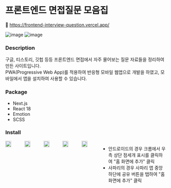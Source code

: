 # 프론트엔드 면접질문 모음집 
🔗 https://frontend-interview-question.vercel.app/

![image](https://user-images.githubusercontent.com/115917964/208709921-5584dc02-ad38-4126-8eca-08d0f003fa01.png)
![image](https://user-images.githubusercontent.com/115917964/208709999-27d6851f-a8a4-42ca-90c9-ec08eba65824.png)

### Description
구글, 티스토리, 깃헙 등등 프론트엔드 면접에서 자주 물어보는 질문 자료들을 정리하여 만든 사이트입니다.  
PWA(Progressive Web App)를 적용하여 반응형 모바일 웹앱으로 개발을 하였고, 모바일에서 앱을 설치하여 사용할 수 있습니다.

### Package
- Next.js 
- React 18
- Emotion
- SCSS

### Install
<div style="display:flex">
  <img src="https://user-images.githubusercontent.com/115917964/208707034-d3dee6cd-60b5-4679-b99b-ed91a1fa41ce.jpg" width=30% height=30%/>
  <img src="https://user-images.githubusercontent.com/115917964/208707036-3ccd424d-c003-4203-8af9-85dd3f5d7d50.jpg" width=30% height=30%/>
  <img src="https://user-images.githubusercontent.com/115917964/208707038-443032d3-3bcf-4f8f-81da-7b8d469fb6da.jpg" width=30% height=30%/>
  <img src="https://user-images.githubusercontent.com/115917964/208707040-1cad6347-7c8d-409c-a900-565382a8188a.jpg" width=30% height=30%/>
  <img src="https://user-images.githubusercontent.com/115917964/208707028-d6b06007-a160-4db2-af06-82954c6d9eb5.jpg" width=30% height=30%/>
<div>

- 안드로이드의 경우 크롬에서 우측 상단 점세개 표시를 클릭하여 "홈 화면에 추가" 클릭  
- 사파리의 경우 사파리 앱 중앙 하단에 공유 버튼을 탭하여 "홈 화면에 추가" 클릭  
